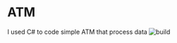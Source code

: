 # ATM
I used C# to code simple ATM that process data
![build](https://github.com/germainsafari/ATM/assets/99614251/d4a40ddd-0d9f-4351-8547-1ce5a6c49886)
